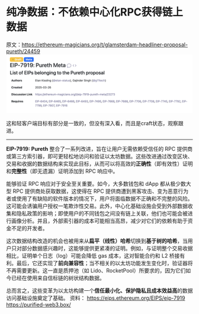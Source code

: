 # 纯净数据：不依赖中心化RPC获得链上数据

原文：https://ethereum-magicians.org/t/glamsterdam-headliner-proposal-pureth/24459
![](https://raw.githubusercontent.com/jhfnetboy/MarkDownImg/main/img/202506122224165.png)

这和轻客户端目标有部分是一致的，但没有深入看，而且是craft状态，观察跟进。

---

**EIP-7919: Pureth** 整合了一系列改进，旨在让用户无需依赖受信任的 RPC 提供商或第三方索引器，即可更轻松地访问和验证以太坊数据。这些改进通过改变区块、交易和收据的数据结构来实现此目标，从而可以将高效的**正确性**（即有效性）证明和**完整性**（即无遗漏）证明添加到 RPC 响应中。

能够验证 RPC 响应对于安全至关重要。如今，大多数钱包和 dApp 都从极少数大型 RPC 提供商处获取数据，这使得在 RPC 提供商遭到黑客攻击、变为恶意行为者或使用了有缺陷的软件版本的情况下，用户将面临数据不正确和不完整的风险。这可能会诱骗用户授权一笔欺诈性交易。此外，中心化基础设施会受到外部数据收集和隐私政策的影响；即使用户的不同钱包之间没有链上关联，他们也可能会被进行画像分析。并且，外部索引器的成本可能相当高昂，减少对它们的依赖有助于资金不足的开发者。

这次数据结构改造的机会也被用来从**扁平（线性）哈希**切换到**基于树的哈希**，当用户只对部分数据感兴趣时，这能够提供更紧凑的证明。例如，与证明整个交易收据相比，证明单个日志（log）可能会降低 gas 成本，这对智能合约和 L2 桥接有利。最后，它还实现了**前向兼容性**；当不相关的以太坊功能发生变化时，验证器将不再需要更新。这一直是质押池（如 Lido、RocketPool）所要求的，因为它们如今已经在使用来自信标链的树状结构数据。

总而言之，这些变革为以太坊构建一个**信任最小化、保护隐私且成本效益高**的数据访问基础设施奠定了基础。
资料：
https://eips.ethereum.org/EIPS/eip-7919
https://purified-web3.box/